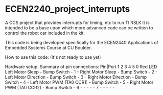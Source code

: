 # ECEN2240_project_interrupts
A CCS project that provides interrupts for timing, etc to run TI RSLK
It is intended to be a base upon which more advanced code can be written to control
the robot car included in the kit.

This code is being developed specifically for the ECEN2440 Applications of Embedded Systems
Course at CU Boulder.


How to use this code:
(It's not ready to use yet)

Hardware setup:
Summary of pin connections:
Pin|Port   1          2                             3     4             5
0          Red LED    Left Motor Sleep              -     Bump Switch   -
1          -          Right Motor Sleep             -     Bump Switch   -
2          -          Left Motor Direction          -     Bump Switch   -
3          -          Right Motor Direction         -     Bump Switch   -
4          -          Left Motor PWM (TA0 CCR1)     -     Bump Switch   -
5          -          Right Motor PWM (TA0 CCR2)    -     Bump Switch   -
6          -          -                             -     -             -
7          -          -                             -     -             -
